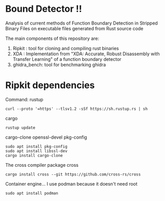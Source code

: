 # Bound Detector !! 

Analysis of current methods of Function Boundary Detection in Stripped Binary Files on executable files generated from Rust source code

The main components of this repository are:
1. Ripkit : tool for cloning and compiling rust binaries
2. XDA : Implementation from "XDA: Accurate, Robust Disassembly with Transfer Learning" of a function boundary detector
3. ghidra_bench: tool for benchmarking ghidra




# Ripkit dependencies 

Command:
rustup
```
curl --proto '=https' --tlsv1.2 -sSf https://sh.rustup.rs | sh
```

cargo
```
rustup update
```

cargo-clone
openssl-devel
pkg-config

```
sudo apt install pkg-config
sudo apt install libssl-dev
cargo install cargo-clone
```

The cross compiler package cross
```
cargo install cross --git https://github.com/cross-rs/cross
```

Container engine... I use podman because it doesn't need root
```
sudo apt install podman
```



